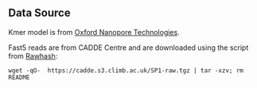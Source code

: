 ## Data Source

Kmer model is from [Oxford Nanopore Technologies](https://github.com/nanoporetech/kmer_models/tree/master/legacy/legacy_r9.4_180mv_450bps_6mer.).

Fast5 reads are from CADDE Centre and are downloaded using the script from [Rawhash](https://github.com/CMU-SAFARI/RawHash/tree/main):

```shell
wget -qO-  https://cadde.s3.climb.ac.uk/SP1-raw.tgz | tar -xzv; rm README
```

